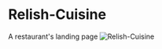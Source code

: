 # Relish-Cuisine
 A restaurant's landing page
![Relish-Cuisine](https://user-images.githubusercontent.com/99458838/173244923-9118f0e7-f25f-4afc-94a8-7535da92fce1.png)

